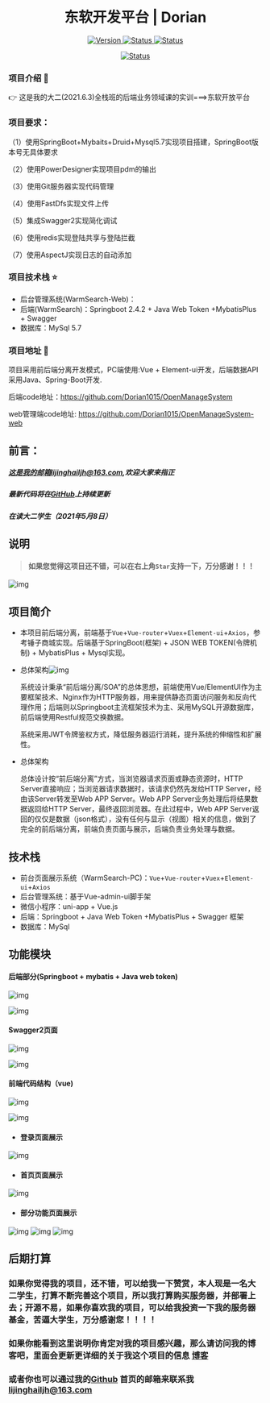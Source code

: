 <h1 align="center"> 东软开发平台 | Dorian </h1>

<p align="center">
 	<a href="https://github.com/Dorian1015/OpenManageSystem">
		<img src="https://img.shields.io/github/issues/Dorian1015/OpenManageSystem"
			 alt="Version">
	</a>
 	<a href="https://github.com/Dorian1015/OpenManageSystem">
		<img src="https://img.shields.io/github/forks/Dorian1015/OpenManageSystem"
			 alt="Status">
	</a>
    <a href="https://github.com/Dorian1015/OpenManageSystem">
		<img src="https://img.shields.io/github/stars/Dorian1015/OpenManageSystem"
			 alt="Status">
	</a>
</p>


<p align="center">
     <a href="https://github.com/Dorian1015/WarmSearch">
		<img src="https://img.shields.io/badge/Dorian-%E6%B5%B7-blue"
			 alt="Status">
	</a>
</p>

### 项目介绍 :book:

👉 这是我的大二(2021.6.3)全栈班的后端业务领域课的实训===>东软开放平台

### 项目要求：

（1）使用SpringBoot+Mybaits+Druid+Mysql5.7实现项目搭建，SpringBoot版本号无具体要求

（2）使用PowerDesigner实现项目pdm的输出

（3）使用Git服务器实现代码管理

（4）使用FastDfs实现文件上传

（5）集成Swagger2实现简化调试

（6）使用redis实现登陆共享与登陆拦截

（7）使用AspectJ实现日志的自动添加


### 项目技术栈 :star:


- 后台管理系统(WarmSearch-Web)：
- 后端(WarmSearch)：Springboot 2.4.2 + Java Web Token +MybatisPlus + Swagger
- 数据库：MySql 5.7
### 项目地址 :link:

项目采用前后端分离开发模式，PC端使用:Vue + Element-ui开发，后端数据API采用Java、Spring-Boot开发.

后端code地址：https://github.com/Dorian1015/OpenManageSystem

web管理端code地址:  https://github.com/Dorian1015/OpenManageSystem-web

## 前言：

##### 这是我的邮箱lijinghailjh@163.com,欢迎大家来指正

##### 最新代码将在[GitHub](https://github.com/Dorian1015)上持续更新

##### 在读大二学生（2021年5月8日）





## 说明


> #### 如果您觉得这项目还不错，可以在右上角`Star`支持一下，万分感谢！！！

![img](https://cdn.jsdelivr.net/gh/Dorian1015/cdn/img/失物招领.assets/0E503FDA.gif)

## 项目简介

- 本项目前后端分离，前端基于`Vue`+`Vue-router`+`Vuex`+`Element-ui`+`Axios`，参考锤子商城实现。后端基于SpringBoot(框架) + JSON WEB TOKEN(令牌机制) + MybatisPlus + Mysql实现。

- 总体架构![img](https://cdn.jsdelivr.net/gh/Dorian1015/cdn/img/2021611实训/图片1.png)

  系统设计秉承“前后端分离/SOA”的总体思想，前端使用Vue/ElementUI作为主要框架技术、Nginx作为HTTP服务器，用来提供静态页面访问服务和反向代理作用；后端则以Springboot主流框架技术为主、采用MySQL开源数据库，前后端使用Restful规范交换数据。

  系统采用JWT令牌鉴权方式，降低服务器运行消耗，提升系统的伸缩性和扩展性。

- 总体架构

  总体设计按“前后端分离”方式，当浏览器请求页面或静态资源时，HTTP Server直接响应；当浏览器请求数据时，该请求仍然先发给HTTP Server，经由该Server转发至Web APP Server。Web APP Server业务处理后将结果数据返回给HTTP Server，最终返回浏览器。在此过程中，Web APP Server返回的仅仅是数据（json格式），没有任何与显示（视图）相关的信息，做到了完全的前后端分离，前端负责页面与展示，后端负责业务处理与数据。

## 技术栈

- 前台页面展示系统（WarmSearch-PC)：`Vue`+`Vue-router`+`Vuex`+`Element-ui`+`Axios`
- 后台管理系统：基于Vue-admin-ui脚手架
- 微信小程序：uni-app + Vue.js
- 后端：Springboot + Java Web Token +MybatisPlus + Swagger 框架
- 数据库：MySql

## 功能模块

#### 后端部分(Springboot + mybatis + Java web token)

![img](https://cdn.jsdelivr.net/gh/Dorian1015/cdn/img/2021611实训/后端页面1.png)



![img](https://cdn.jsdelivr.net/gh/Dorian1015/cdn/img/2021611实训/后端页面2.png)

#### Swagger2页面

![img](https://cdn.jsdelivr.net/gh/Dorian1015/cdn/img/2021611实训/swagger1.png)



![img](https://cdn.jsdelivr.net/gh/Dorian1015/cdn/img/2021611实训/swagger21.png)

#### 前端代码结构（vue)

![img](https://cdn.jsdelivr.net/gh/Dorian1015/cdn/img/2021611实训/前端1.png)



![img](https://cdn.jsdelivr.net/gh/Dorian1015/cdn/img/2021611实训/前端2.png)

- #### 登录页面展示

![img](https://cdn.jsdelivr.net/gh/Dorian1015/cdn/img/2021611实训/登录1.png)

- #### 首页页面展示

![img](https://cdn.jsdelivr.net/gh/Dorian1015/cdn/img/2021611实训/首页.png)
- #### 部分功能页面展示

![img](https://cdn.jsdelivr.net/gh/Dorian1015/cdn/img/2021611实训/层次管理.png)
![img](https://cdn.jsdelivr.net/gh/Dorian1015/cdn/img/2021611实训/添加.png)
![img](https://cdn.jsdelivr.net/gh/Dorian1015/cdn/img/2021611实训/编辑.png)



## 后期打算

### 如果你觉得我的项目，还不错，可以给我一下赞赏，本人现是一名大二学生，打算不断完善这个项目，所以我打算购买服务器，并部署上去；开源不易，如果你喜欢我的项目，可以给我投资一下我的服务器基金，苦逼大学生，万分感谢您！！！！






### 如果你能看到这里说明你肯定对我的项目感兴趣，那么请访问我的博客吧，里面会更新更详细的关于我这个项目的信息 [博客](https://dorian1015.github.io/)

### 或者你也可以通过我的[Github](https://github.com/Dorian1015) 首页的邮箱来联系我 lijinghailjh@163.com







